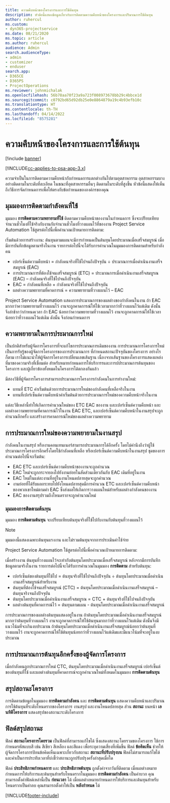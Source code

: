 ```yaml
---
title: ความคืบหน้าของโครงการและการใช้ต้นทุน
description: หัวข้อนี้แสดงข้อมูลเกี่ยวกับการติดตามความคืบหน้าของโครงการและปริมาณการใช้ต้นทุน
author: ruhercul
ms.custom:
- dyn365-projectservice
ms.date: 08/21/2020
ms.topic: article
ms.author: ruhercul
audience: Admin
search.audienceType:
- admin
- customizer
- enduser
search.app:
- D365CE
- D365PS
- ProjectOperations
ms.reviewer: johnmichalak
ms.openlocfilehash: 56b78aa70f23a9a723f008973678bb29c4bbce1d
ms.sourcegitcommit: c0792bd65d92db25e0e8864879a19c4b93efb10c
ms.translationtype: HT
ms.contentlocale: th-TH
ms.lasthandoff: 04/14/2022
ms.locfileid: "8575281"
---
```

# <a name="project-progress-and-cost-consumption"></a>ความคืบหน้าของโครงการและการใช้ต้นทุน

[!include [banner](../includes/psa-now-project-operations.md)]

[!INCLUDE[cc-applies-to-psa-app-3.x](../includes/cc-applies-to-psa-app-3x.md)]

ความจำเป็นในการติดตามความคืบหน้ากับกำหนดการแตกต่างกันไปตามอุตสาหกรรม อุตสาหกรรมบางอย่างติดตามในระดับที่ละเอียด ในขณะที่อุตสาหกรรมอื่นๆ ติดตามในระดับที่สูงขึ้น หัวข้อนี้แสดงให้เห็นถึงวิธีการจัดกำหนดการเพื่อให้ตรงกับข้อกำหนดขององค์กรของคุณ

## <a name="effort-tracking-view"></a>มุมมองการติดตามกำลังคนที่ใช้

มุมมอง **การติดตามความพยายามที่ใช้** ติดตามความคืบหน้าของงานในกำหนดการ ซึ่งจะเปรียบเทียบจำนวนชั่วโมงที่ใช้จริงกับงานกับจำนวนชั่วโมงที่วางแผนไว้ที่ของงาน Project Service Automation ใช้สูตรต่อไปนี้เพื่อคำนวณเป้าหมายการติดตาม:

เริ่มต้นด้วยการสร้างงาน: ต้นทุนตามแผนจะมีการกำหนดเป็นต้นทุนโดยประมาณเมื่อเสร็จสมบูรณ์ เมื่อมีการบันทึกข้อมูลตามจริงในงาน รายการต่อไปนี้จะได้รับการคำนวณในมุมมองการติดตามสำหรับกำลังคน

- เปอร์เซ็นต์ความคืบหน้า = กำลังคนจริงที่ใช้ไปจนถึงปัจจุบัน ÷ ประมาณการเมื่อดำเนินงานเสร็จสมบูรณ์ (EAC) 
- การประมาณการที่ต้องใช้จนเสร็จสมบูรณ์ (ETC) = ประมาณการเมื่อดำเนินงานเสร็จสมบูรณ (EAC) – กำลังคนจริงที่ใช้ไปจนถึงปัจจุบัน 
- EAC = กำลังคนที่เหลือ + กำลังคนจริงที่ใช้ไปจนถึงปัจจุบัน 
- ผลต่างความพยายามที่คาดการณ์ = ความพยายามที่วางแผนไว้ – EAC

Project Service Automation แสดงการประมาณการของผลต่างของกำลังคนในงาน ถ้า EAC มากกว่าความพยายามที่วางแผนไว้ งานจะถูกคาดการณ์ให้ใช้เวลามากกว่าที่วางแผนไว้แต่เดิม ดังนั้น จึงล่าช้ากว่ากำหนดเวลา ถ้า EAC น้อยกว่าความพยายามที่วางแผนไว้ งานจะถูกคาดการณ์ให้ใช้เวลาน้อยกว่าที่วางแผนไว้แต่เดิม ดังนั้น จึงก่อนกำหนดการ

## <a name="reprojecting-effort"></a>ความพยายามในการประมาณการใหม่

เป็นปกติสำหรับผู้จัดการโครงการที่จะแก้ไขการประมาณการเดิมของงาน การประมาณการโครงการใหม่เป็นการรับรู้ของผู้จัดการโครงการของการประมาณการ ที่กำหนดสถานะปัจจุบันของโครงการ อย่างไรก็ตาม เราไม่แนะนำให้ผู้จัดการโครงการเปลี่ยนเลขเส้นฐาน เนื่องจากเส้นฐานของโครงการแสดงแหล่งที่มาของความจริงที่เชื่อมต่อ สำหรับหมายกำหนดการให้บริการรและการปประมาณการต้นทุนของโครงการ และผู้เกี่ยวข้องทั้งหมดในโครงการได้ตกลงกันแล้ว

มีสองวิธีที่ผู้จัดการโครงการสามารถประมาณการโครงการกำลังคนในการทำงานใหม่:

- แทนที่ ETC ค่าเริ่มต้นด้วยการประมาณการใหม่ของกำลังคนที่เหลือจริงในงาน 
- แทนที่เปอร์เซ็นต์ความคืบหน้าค่าเริ่มต้นด้วยการประมาณการใหม่ของความคืบหน้าจริงในงาน

แต่ละวิธีเหล่านี้ทำให้เกิดการคำนวณใหม่ของ ETC EAC ของงาน และเปอร์เซ็นต์ความคืบหน้า และผลต่างความพยายามที่คาดการณ์ไว้ในงาน EAC ETC, และเปอร์เซ็นต์ความคืบหน้าในงานสรุปจะถูกคำนวณอีกครั้ง และสร้างการคาดการณ์ใหม่ของผลต่างความพยายาม

## <a name="reprojection-of-effort-on-summary-tasks"></a>การประมาณการใหม่ของความพยายามในงานสรุป

กำลังคนในงานสรุป หรืองานคอนเทนเนอร์สามารถประมาณการได้อีกครั้ง โดยไม่คำนึงถึงว่าผู้ใช้ประมาณการโครงการอีกครั้งโดยใช้กำลังคนที่เหลือ หรือเปอร์เซ็นต์ความคืบหน้าในงานสรุป ชุดของการคำนวณต่อไปนี้จะเริ่มต้น:

- EAC ETC และเปอร์เซ็นต์ความคืบหน้าของงานจะถูกคำนวณ
- EAC ใหม่จะถูกกระจายลงไปยังงานย่อยในสัดส่วนเดียวกันกับ EAC เดิมที่อยู่ในงาน
- EAC ใหม่ในแต่ละงานที่อยู่ในงานโหนดปลายสุดจะถูกคำนวณ 
- งานย่อยที่ได้รับผลกระทบไปยังโหนดปลายสุดมีการคำนวณ ETC และเปอร์เซ็นต์ความคืบหน้าของพวกเขาใหม่ตามค่า EAC ซึ่งส่งผลให้เกิดการวางแผนใหม่สำหรับผลต่างกำลังคนของงาน 
- EAC ของงานสรุปรวมถึงโหนดรากจะถูกคำนวณใหม่

### <a name="cost-tracking-view"></a>มุมมองการติดตามต้นทุน 

มุมมอง **การติดตามต้นทุน** จะเปรียบเทียบต้นทุนจริงที่ใช้ไปกับงานกับต้นทุนที่วางแผนไว้ 

> [!NOTE]
> มุมมองนี้แสดงเฉพาะต้นทุนแรงงาน และไม่รวมต้นทุนจากการประเมินค่าใช้จ่าย 

Project Service Automation ใช้สูตรต่อไปนี้เพื่อคำนวณเป้าหมายการติดตาม:

เมื่อสร้างงาน ต้นทุนที่วางแผนไว้จะเท่ากับต้นทุนโดยประมาณเมื่อเสร็จสมบูรณ์ หลังจากมีการบันทึกข้อมูลตามจริงในงาน รายการต่อไปนี้จะได้รับการคำนวณในมุมมอง **การติดตาม** สำหรับต้นทุน:

 - เปอร์เซ็นต์ของต้นทุนที่ใช้ไป = ต้นทุนจริงที่ใช้ไปจนถึงปัจจุบัน ÷ ต้นทุนโดยประมาณเมื่อดำเนินงานเสร็จสมบูรณ์สำหรับงาน
 - ต้นทุนที่ต้องใช้จนเสร็จสมบูรณ์ (CTC) = ต้นทุนโดยประมาณเมื่อดำเนินงานเสร็จสมบูรณ์ – ต้นทุนจริงจนถึงปัจจุบัน
 - ต้นทุนโดยประมาณเมื่อดำเนินงานเสร็จสมบูรณ = CTC + ต้นทุนจริงที่ใช้ไปจนถึงปัจจุบัน
 - ผลต่างต้นทุนที่คาดการณ์ไว้ = ต้นทุนตามแผน - ต้นทุนโดยประมาณเมื่อดำเนินงานเสร็จสมบูรณ์

การประมาณการของผลต่างต้นทุนแสดงอยู่ในงาน ถ้าต้นทุนโดยประมาณเมื่อดำเนินงานเสร็จสมบูรณ์มากกว่าต้นทุนที่วางแผนไว้ งานจะถูกคาดการณ์ให้ใช้ต้นทุนมากกว่าที่วางแผนไว้แต่เดิม ดังนั้นจึงมีแนวโน้มที่จะเกินงบประมาณ ถ้าต้นทุนโดยประมาณเมื่อดำเนินงานเสร็จสมบูรณ์น้อยกว่าต้นทุนที่วางแผนไว้ งานจะถูกคาดการณ์ให้ใช้ต้นทุนน้อยกว่าที่วางแผนไว้แต่เดิมและมีแนวโน้มที่จะอยู่ในงบประมาณ

## <a name="project-managers-reprojection-of-cost"></a>การประมาณการต้นทุนอีกครั้งของผู้จัดการโครงการ

เมื่อกำลังคนถูกประมาณการใหม่ CTC, ต้นทุนโดยประมาณเมื่อดำเนินงานเสร็จสมบูรณ์ เปอร์เซ็นต์ของต้นทุนที่ใช้ และผลต่างต้นทุนที่คาดการณ์จะถูกคำนวณใหม่ทั้งหมดในมุมมอง **การติดตามต้นทุน**

## <a name="project-status-summary"></a>สรุปสถานะโครงการ

การติดตามข้อมูลในมุมมอง **การติดตามกำลังคน** และ **การติดตามต้นทุน** แสดงความคืบหน้าและปริมาณการใช้ต้นทุนที่ระดับโหนดรากของโครงการ งานสรุป และงานโหนดปลายสุด ส่วน **สถานะ** บนหน้า **เอนทิตีโครงการ** แสดงสรุปของสถานะระดับโครงการ

## <a name="status-summary-fields"></a>ฟิลด์สรุปสถานะ

ฟิลด์ **สถานะโครงการโดยรวม** เป็นฟิลด์ที่สามารถแก้ไขได้ ซึ่งแสดงสถานะโดยรวมของโครงการ ใช้การกำหนดรหัสแบบสี เช่น สีเขียว สีเหลือง และสีแดง เพื่อระบุความเสี่ยงที่เพิ่มขึ้น ฟิลด์ **ข้อคิดเห็น** ช่วยให้ผู้จัดการโครงการป้อนข้อคิดเห็นเฉพาะเกี่ยวกับสถานะ **สถานะที่ปรับปรุงบน** ฟิลด์ไม่สามารถแก้ไขได้ และค่าเป็นการประทับเวลาที่บ่งชี้ว่าสถานะถูกปรับปรุงครั้งล่าสุดเมื่อใด

ฟิลด์ **ประสิทธิภาพกำหนดการ** และ **ประสิทธิภาพต้นทุน** ถูกตั้งค่าจากวันที่ติดตาม เมื่อผลต่างหมายกำหนดการให้บริการและต้นทุนสำหรับโหนดรากในมุมมอง **การติดตามกำลังคน** เป็นค่าบวก คุณสามารถตั้งค่าฟิลด์เหล่านี้เป็น **ก่อนเวลา** ได้ เมื่อผลต่างหมายกำหนดการให้บริการและต้นทุนสำหรับโหนดรากเป็นค่าลบ คุณสามารถตั้งค่าให้เป็น **หลังกำหนด** ได้


[!INCLUDE[footer-include](../includes/footer-banner.md)]
